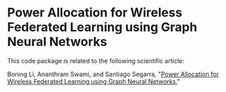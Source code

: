 Power Allocation for Wireless Federated Learning using Graph Neural Networks
==================

This code package is related to the following scientific article:

Boning Li, Ananthram Swami, and Santiago Segarra, "[Power Allocation for Wireless Federated Learning using Graph Neural Networks](https://arxiv.org/abs/2111.07480)," 